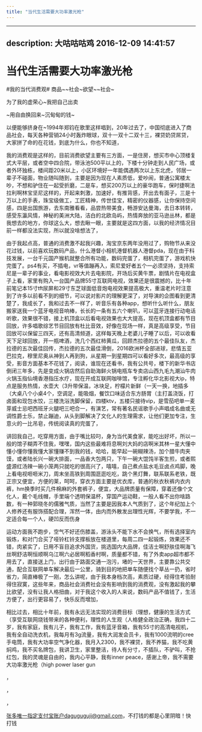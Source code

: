 ```yaml
---
title: "当代生活需要大功率激光枪"
---
```

---
description: 大咕咕咕鸡 2016-12-09 14:41:57
---

# 当代生活需要大功率激光枪

\#我的当代消费观# 商品\~\~社会\~欲望\~\~社会\~

为了我的虚荣心\~我把自己出卖

\~用自由换回来\~沉甸甸的钱\~

以便能够挤身在\~1994年郑钧在歌里这样唱到，20年过去了，中国彻底进入了商品社会，每天各种营销24小时轰炸眼球，双十一双十二双十三，裸贷奶贷屌贷，大家拼了命的在花钱，到底为什么，你也不知道，

我的消费观是这样的，目前消费欲望主要有三方面，一是住房，想买市中心顶楼复式大平层，或者空中四合院，带泳池500平以上的，下楼十分钟走到人民广场，或者外环独栋，楼间距20米以上，小区环境好一年能偶遇两次以上东北虎，邻居一辈子不碰面，物业随叫随到，主要是因为现在人素质低，爱吵闹，普通公寓楼太吵，不想和驴住在一起受折磨，二是车，想买200万以上的豪华跑车，保时捷啊法拉利啊林宝坚尼这样的，开起来刺激，加速好，有推背感，开出去有面子，三是十万以上的手表，珠宝级做工，工匠精神，传世佳宝，精密的仪器感，让你保持空间感，四是出国旅游，去东南雅看看，品尝热带美食，畅游安达曼海，去日本转转，感受东瀛风情，神秘的美洲大陆，洁白的北欧岛屿，热情奔放的亚马逊丛林，都是我想去的地方，你球这么大，想去瞅一眼，主要就是这四方面，以我的经济情况目前一样都没法实现，所以就没啥想法了，

由于我起点高，普通的消费激不起我兴趣，淘宝京东两年没用过了，购物节从来没花过钱，以前喜欢玩数码产品，什么港督小相机港督机器人港督pda，现在由于科技发展，一台千元国产猴机就整合所有功能，数码完蛋了，相机完蛋了，游戏机快完蛋了。ps4有买，不插电，vr等值蹦再入，索尼爱好者五个一必须坚持，支持索尼是一辈子的事业，看电影视效大片去电影院，开场后买黄牛票，剧情片在电视盒子上看，家里有购入一台国产品牌55寸互联网电视，效果还是很震撼的，比十年前笔记本15寸tft尿屏和29寸东芝球面低音炮电视效果提高极大，重温老片时注意到了许多以前看不到的细节，可以说对影片的理解更深了，对导演的企图看到更清楚了，我成长了，我和过去不一样了，听音乐有各种app，想听什么听什么，朋友搬家送我一个蓝牙电视音响棒，长长的一条有五六个喇叭，可以蓝牙连接行动电话听歌，效果很不错，接上机顶盒以后看电视效果也大大提高，现在机顶盒都有节目回放，许多唱歌综艺节目回放有杜比音效，好像在现场一样，真是高级享受，节目回放可以保留三四天，还有高清频道，这样每天晚上老婆儿子睡了以后，可以收看天下足球回放，开一瓶啤酒，洗几个西红柿黄瓜，回顾杰拉德的五个最佳队友，杰拉德的五次最佳回传，杰拉德的五次最佳滑倒，2016欧洲杯全部进球，悲情五亚巴拉克，穆里尼奥从神到人再到狗，从星期一到星期四可以看好多次，最高级的享受，影音方面基本不花钱了，阅读，谁现在还看书，我有公共号，楼下的新华书店倒闭三年多，先是变成火锅店然后自助海鲜火锅电瓶车专卖店山西九毛九潮汕牛肉火锅玉指仙境香港指压水疗，现在开成互联网咖啡馆，专注孵化华北影视大ip，特点是服务热情，水壶大（3升带保温，冰块足，柠檬片新鲜（一天一换，地插多（大桌八个小桌4个，空调足，能吸烟，餐饮口味适合东方肠胃（主打盖浇饭，打卤面和现包水饺，三楼洗浴洗脚保留，四楼ktv，五楼只接待vip，是雪茄吧单一麦芽威士忌吧西班牙火腿吧三吧合一，有演艺，常有著名民谣歌手小声唱成名曲或无调性爵士乐，禁止蹦迪，从头到脚解决了文化人的生理需求，让他们更加专注，生意火的一比吊皂，传统阅读真的完蛋了，

讲回我自己，吃穿用方面，由于嘴比较叼，身为当代美食家，能吃出好坏，所以一般的馆子糊弄不住我，嘿嘿，国内这些最难将息啊刘大妈的店啊米其林一星大懂中懂小懂你懂我懂大家懂赚不到我的钱，哈哈，能早起一碗糊辣汤，加个腊牛肉夹馍，或者陆长兴一碗大排面，一品香大包两只，下午一碗大馄饨半客生煎，或者熙盛源红汤辣一碗小笼两只就吃的很高兴了，嘻嘻，自己煮点盐水毛豆卤点鸡脚，晚上看电视咂咂米刀，周末坐高铁到周围逛逛吃吃，跳个黑灯舞，联系联系老铁，既正宗又便宜，方便的莱，呵呵，穿衣方面主要是优衣库，普通的秋衣秋裤内衣内裤，hm换季时买几件棉麻的外套裤子，便宜，大品牌质量有保障，穿着还像个文化人，戴个毛线帽，手里端个透明保温杯，穿国产运动鞋，一般人看不出你啥路数，有一种郭晓冬的儒雅气质，当然了主要是因我本人气质到了，这个年纪加上个人修养还有服饰搭配合理，浑然一体，由内而外散发出理性光辉，不要学我，不一定适合每一个人，硬凹反而伤身

运动方面我不跑步，空气不好还伤膝盖，游泳头不能下水不会换气，所有选择室内锻炼，和对门合买了哑铃杠铃支撑板放在楼道里，每周二四一起锻炼，效果还不错，肉紧实了，日用不盲目追求外国货，挑选国内大品牌，佳洁士啊舒肤佳啊海飞丝啊舒洁啊恒顺啊乌江啊六必居啊稻香村啊，质量都不错，有了外卖app超市都不用去了，直接送上门，出行由于路面交通一泡污，堵的一天世界，主要靠公共交通，配合互联网单车解决最后一公里，骑到目的地把单车随便找个草丛一扔，省时省力，简直棒极了一刚，怎么讲呢，由于我本身档次高，素质过硬，经得住考验耐得住寂寞，这些年来，商品社会消费社会没有影响到我的消费观，没有激起我的攀比欲望，没有让我人格扭曲，对于我这个收入的人来说，数码产品不值钱了，生活方便了，出行更容易了，快乐反而增加，

相比过去，相比十年前，我有永远无法实现的消费目标（理想，健康的生活方式（享受互联网烧钱带来的各种便利，理性的人生观（人格健全政治正确，我四十二岁，我有家庭，我有儿子，我有工作，我有蓝牙音箱，我有55寸的高清电视机，我有全自动洗衣机，我每月有3g流量，我有大润发会员卡，我有1000流明的cree手电筒，我有大功率空气净化器，我月入2300，我不裸贷，我不养猫，我不吃黄焖鸡，我不买名牌包，我讲卫生，家里整洁，待人有分寸，不插队，不驴叫，不抢红包，我的灵魂是自由的，我内心平静，我有inner peace，感谢上帝，我不需要大功率激光枪（high power laser gun

，

，

，

张多唯一指定支付宝账户daguguguji@gmail.com，不打钱的都是心里阴暗！快打钱
